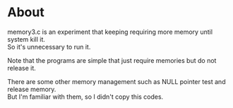 # About

memory3.c is an experiment that keeping requiring more memory until system kill it.<br/>
So it's unnecessary to run it.<br/>

Note that the programs are simple that just require memories but do not release it.<br/>

There are some other memory management such as NULL pointer test and release memory.<br/>
But I'm familiar with them, so I didn't copy this codes.
